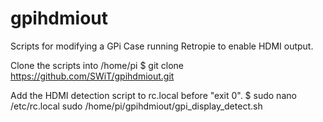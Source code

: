 # gpihdmiout
Scripts for modifying a GPi Case running Retropie to enable HDMI output.

Clone the scripts into /home/pi
$ git clone https://github.com/SWiT/gpihdmiout.git

Add the HDMI detection script to rc.local before "exit 0".
$ sudo nano /etc/rc.local
    sudo /home/pi/gpihdmiout/gpi_display_detect.sh

